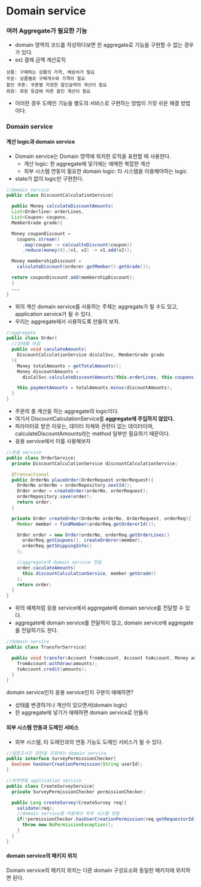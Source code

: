 # Domain service
### 여러 Aggregate가 필요한 기능
- domain 영역의 코드를 작성하다보면 한 aggregate로 기능을 구현할 수 없는 경우가 있다.
- ex) 결제 금액 계산로직
```
상품: 구매하는 상품의 가격, 배송비가 필요
주문: 상품별로 구매개수와 가격이 필요
할인 쿠폰: 쿠폰별 지정한 할인금액의 계산이 필요
회원: 회원 등급에 따른 할인 계산이 필요
```
- 이러한 경우 도메인 기능을 별도의 서비스로 구현하는 방법이 가장 쉬운 해결 방법이다.

### Domain service
#### 계산 logic과 domain service
- Domain service는 Domain 영역에 위치한 로직을 표현할 때 사용한다.
  - 계산 logic: 한 aggregate에 넣기에는 애매한 복잡한 계산
  - 외부 시스템 연동이 필요한 domain logic: 타 시스템을 이용해야하는 logic
- state가 없이 logic만 구현한다.

```java
//domain service
public class DiscountCalculationService{

  public Money calculateDiscountAmounts(
  List<Orderline> orderLines,
  List<Coupon> coupons,
  MemberGrade grade){

  Money couponDiscount =
    coupons.stream()
      .map(coupon -> calcualteDiscount(coupon))
      .reduce(money(0),(v1, v2) -> v1.add(v2));

  Money membershipDiscount =
    calculateDiscount(orderer.getMember().getGrade());

  return couponDiscount.add(membershipDiscount);
  }
  ...
}
```

- 위의 계산 domain service를 사용하는 주체는 aggregate가 될 수도 있고, application service가 될 수 있다.
- 우리는 aggregate에서 사용하도록 만들어 보자.

```java
//aggregate
public class Order{
  //상태를 바꿈
  public void caculateAmounts(
    DiscountCalculationService disCalSvc, MemberGrade grade
  ){
    Money totalAmounts = getTotalAmounts();
    Money discountAmounts =
      disCalSvc.calculateDiscountAmounts(this.orderLines, this.coupons, grade);

    this.paymentAmounts = totalAmounts.minus(discountAmounts);
  }
}
```

- 주문의 총 계산을 하는 aggregate의 logic이다.
- 여기서 DiscountCalculationService를 **aggregate에 주입하지 않았다.**
- 파라미터로 받은 이유는, 데이터 자체와 관련이 없는 데이터이며, calculateDiscountAmounts라는 method 일부만 필요하기 때문이다.
- 응용 service에서 이를 사용해보자

```java
//응용 service
public class OrderService{
  private DiscountCalculationService discountCalculationService;

  @Transactional
  public OrderNo placeOrder(OrderRequest orderRequest){
    OrderNo orderNo = orderRepository.nextId();
    Order order = createOrder(orderNo, orderRequest);
    orderRepository.save(order);
    return order;
  }

  private Order createOrder(OrderNo orderNo, OrderRequest, orderReq){
    Member member = findMember(orderReq.getOrdererId());

    Order order = new Order(orderNo, orderReq.getOrderLines()
      orderReq.getCoupons(), createOrderer(member),
      orderReq.getShippingInfo()
    );

    //aggregate에 domain service 전달
    order.caculateAmounts(
      this.discountCalculationService, member.getGrade()
    );
    return order;
  }
}
```

- 위의 예제처럼 응용 service에서 aggregate에 domain service를 전달할 수 있다.
- aggregate에 domain service를 전달하지 않고, domain service에 aggregate를 전달하기도 한다.

```java
//domain service
public class TransferSerrvice{

  public void transfer(Account fromAccount, Account toAccount, Money amounts){
    fromAccount.withdraw(amounts);
    toAccount.credit(amounts);
  }
}
```

domain service인지 응용 service인지 구분이 애매하면?
- 상태를 변경하거나 계산이 있으면서(domain logic)
- 한 aggregate에 넣기가 애매하면 domain service로 만들자

#### 외부 시스템 연동과 도메인 서비스
- 외부 시스템, 타 도메인과의 연동 기능도 도메인 서비스가 될 수 있다.
```java
//설문조사간 권한을 조회하는 domain service
public interface SurveyPermissionChecker{
  boolean hasUserCreationPermission(String userId);
}

//외부연동 application service
public class CreateSurveyService{
  private SurveyPermissionChecker permissionChecker;

  public Long createSurvey(CreateSurvey req){
    validate(req);
    //domain service를 이용해서 외부 시스템 연동
    if(!permissionChecker.hasUserCreationPermission(req.getRequestorId())){
      throw new NoPermissionException();
    }
  }
}
```

#### domain service의 패키지 위치
Domain service의 패키지 위치는 다른 domain 구성요소와 동일한 패키지에 위치하면 된다.
